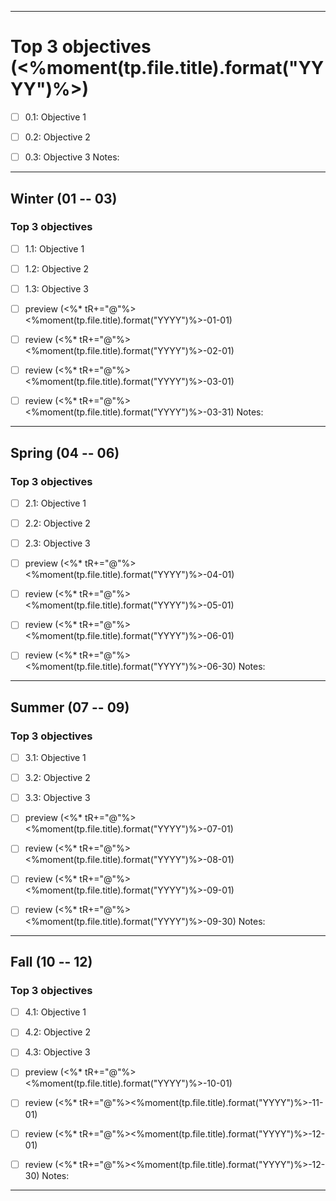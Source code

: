 
------
# Top 3 objectives (<%moment(tp.file.title).format("YYYY")%>)
- [ ] 0.1: Objective 1
- [ ] 0.2: Objective 2
- [ ] 0.3: Objective 3
Notes: 


------
## Winter (01 -- 03)
### Top 3 objectives
- [ ] 1.1: Objective 1
- [ ] 1.2: Objective 2
- [ ] 1.3: Objective 3
- [ ] preview (<%* tR+="@"%><%moment(tp.file.title).format("YYYY")%>-01-01)
- [ ] review (<%* tR+="@"%><%moment(tp.file.title).format("YYYY")%>-02-01)
- [ ] review (<%* tR+="@"%><%moment(tp.file.title).format("YYYY")%>-03-01)
- [ ] review (<%* tR+="@"%><%moment(tp.file.title).format("YYYY")%>-03-31)
Notes: 


------
## Spring (04 -- 06)
### Top 3 objectives
- [ ] 2.1: Objective 1
- [ ] 2.2: Objective 2
- [ ] 2.3: Objective 3
- [ ] preview (<%* tR+="@"%><%moment(tp.file.title).format("YYYY")%>-04-01)
- [ ] review (<%* tR+="@"%><%moment(tp.file.title).format("YYYY")%>-05-01)
- [ ] review (<%* tR+="@"%><%moment(tp.file.title).format("YYYY")%>-06-01)
- [ ] review (<%* tR+="@"%><%moment(tp.file.title).format("YYYY")%>-06-30)
Notes: 


------
## Summer (07 -- 09)
### Top 3 objectives
- [ ] 3.1: Objective 1
- [ ] 3.2: Objective 2
- [ ] 3.3: Objective 3
- [ ] preview (<%* tR+="@"%><%moment(tp.file.title).format("YYYY")%>-07-01)
- [ ] review (<%* tR+="@"%><%moment(tp.file.title).format("YYYY")%>-08-01)
- [ ] review (<%* tR+="@"%><%moment(tp.file.title).format("YYYY")%>-09-01)
- [ ] review (<%* tR+="@"%><%moment(tp.file.title).format("YYYY")%>-09-30)
Notes: 


------
## Fall (10 -- 12)
### Top 3 objectives
- [ ] 4.1: Objective 1
- [ ] 4.2: Objective 2
- [ ] 4.3: Objective 3
- [ ] preview (<%* tR+="@"%><%moment(tp.file.title).format("YYYY")%>-10-01)
- [ ] review (<%* tR+="@"%><%moment(tp.file.title).format("YYYY")%>-11-01)
- [ ] review (<%* tR+="@"%><%moment(tp.file.title).format("YYYY")%>-12-01)
- [ ] review (<%* tR+="@"%><%moment(tp.file.title).format("YYYY")%>-12-30)
Notes: 


------